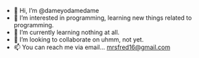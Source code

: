- 👋 Hi, I’m @dameyodamedame
- 👀 I’m interested in programming, learning new things related to programming.
- 🌱 I’m currently learning nothing at all. 
- 💞️ I’m looking to collaborate on uhmm, not yet.
- 📫 You can reach me via email... mrsfred16@gmail.com

<!---
dameyodamedame/dameyodamedame is a ✨ special ✨ repository because its `README.md` (this file) appears on your GitHub profile.
You can click the Preview link to take a look at your changes.
--->
